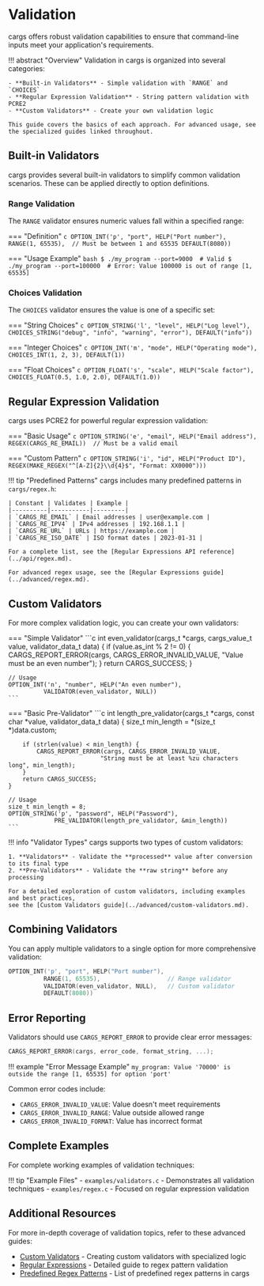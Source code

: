 # Validation

cargs offers robust validation capabilities to ensure that command-line inputs meet your application's requirements.

!!! abstract "Overview"
    Validation in cargs is organized into several categories:
    
    - **Built-in Validators** - Simple validation with `RANGE` and `CHOICES`
    - **Regular Expression Validation** - String pattern validation with PCRE2
    - **Custom Validators** - Create your own validation logic
    
    This guide covers the basics of each approach. For advanced usage, see the specialized guides linked throughout.

## Built-in Validators

cargs provides several built-in validators to simplify common validation scenarios. These can be applied directly to option definitions.

### Range Validation

The `RANGE` validator ensures numeric values fall within a specified range:

=== "Definition"
    ```c
    OPTION_INT('p', "port", HELP("Port number"),
               RANGE(1, 65535),  // Must be between 1 and 65535
               DEFAULT(8080))
    ```

=== "Usage Example"
    ```bash
    $ ./my_program --port=9000  # Valid
    $ ./my_program --port=100000  # Error: Value 100000 is out of range [1, 65535]
    ```

### Choices Validation

The `CHOICES` validator ensures the value is one of a specific set:

=== "String Choices"
    ```c
    OPTION_STRING('l', "level", HELP("Log level"),
                  CHOICES_STRING("debug", "info", "warning", "error"),
                  DEFAULT("info"))
    ```

=== "Integer Choices"
    ```c
    OPTION_INT('m', "mode", HELP("Operating mode"),
               CHOICES_INT(1, 2, 3),
               DEFAULT(1))
    ```

=== "Float Choices"
    ```c
    OPTION_FLOAT('s', "scale", HELP("Scale factor"),
                CHOICES_FLOAT(0.5, 1.0, 2.0),
                DEFAULT(1.0))
    ```

## Regular Expression Validation

cargs uses PCRE2 for powerful regular expression validation:

=== "Basic Usage"
    ```c
    OPTION_STRING('e', "email", HELP("Email address"),
                  REGEX(CARGS_RE_EMAIL))  // Must be a valid email
    ```

=== "Custom Pattern"
    ```c
    OPTION_STRING('i', "id", HELP("Product ID"),
                  REGEX(MAKE_REGEX("^[A-Z]{2}\\d{4}$", "Format: XX0000")))
    ```

!!! tip "Predefined Patterns"
    cargs includes many predefined patterns in `cargs/regex.h`:
    
    | Constant | Validates | Example |
    |----------|-----------|---------|
    | `CARGS_RE_EMAIL` | Email addresses | user@example.com |
    | `CARGS_RE_IPV4` | IPv4 addresses | 192.168.1.1 |
    | `CARGS_RE_URL` | URLs | https://example.com |
    | `CARGS_RE_ISO_DATE` | ISO format dates | 2023-01-31 |
    
    For a complete list, see the [Regular Expressions API reference](../api/regex.md).
    
    For advanced regex usage, see the [Regular Expressions guide](../advanced/regex.md).

## Custom Validators

For more complex validation logic, you can create your own validators:

=== "Simple Validator"
    ```c
    int even_validator(cargs_t *cargs, cargs_value_t value, validator_data_t data)
    {
        if (value.as_int % 2 != 0) {
            CARGS_REPORT_ERROR(cargs, CARGS_ERROR_INVALID_VALUE,
                             "Value must be an even number");
        }
        return CARGS_SUCCESS;
    }
    
    // Usage
    OPTION_INT('n', "number", HELP("An even number"), 
              VALIDATOR(even_validator, NULL))
    ```

=== "Basic Pre-Validator"
    ```c
    int length_pre_validator(cargs_t *cargs, const char *value, validator_data_t data)
    {
        size_t min_length = *(size_t *)data.custom;
        
        if (strlen(value) < min_length) {
            CARGS_REPORT_ERROR(cargs, CARGS_ERROR_INVALID_VALUE,
                              "String must be at least %zu characters long", min_length);
        }
        return CARGS_SUCCESS;
    }
    
    // Usage
    size_t min_length = 8;
    OPTION_STRING('p', "password", HELP("Password"),
                 PRE_VALIDATOR(length_pre_validator, &min_length))
    ```

!!! info "Validator Types"
    cargs supports two types of custom validators:
    
    1. **Validators** - Validate the **processed** value after conversion to its final type
    2. **Pre-Validators** - Validate the **raw string** before any processing
    
    For a detailed exploration of custom validators, including examples and best practices, 
    see the [Custom Validators guide](../advanced/custom-validators.md).

## Combining Validators

You can apply multiple validators to a single option for more comprehensive validation:

```c
OPTION_INT('p', "port", HELP("Port number"), 
          RANGE(1, 65535),                   // Range validator
          VALIDATOR(even_validator, NULL),   // Custom validator
          DEFAULT(8080))
```

## Error Reporting

Validators should use `CARGS_REPORT_ERROR` to provide clear error messages:

```c
CARGS_REPORT_ERROR(cargs, error_code, format_string, ...);
```

!!! example "Error Message Example"
    ```
    my_program: Value '70000' is outside the range [1, 65535] for option 'port'
    ```

Common error codes include:
- `CARGS_ERROR_INVALID_VALUE`: Value doesn't meet requirements
- `CARGS_ERROR_INVALID_RANGE`: Value outside allowed range
- `CARGS_ERROR_INVALID_FORMAT`: Value has incorrect format

## Complete Examples

For complete working examples of validation techniques:

!!! tip "Example Files"
    - `examples/validators.c` - Demonstrates all validation techniques
    - `examples/regex.c` - Focused on regular expression validation

## Additional Resources

For more in-depth coverage of validation topics, refer to these advanced guides:

- [Custom Validators](../advanced/custom-validators.md) - Creating custom validators with specialized logic
- [Regular Expressions](../advanced/regex.md) - Detailed guide to regex pattern validation
- [Predefined Regex Patterns](../api/regex_patterns.md) - List of predefined regex patterns in cargs
